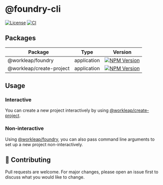 # @foundry-cli

[![License](https://img.shields.io/badge/License-Apache_2.0-blue.svg)](./LICENSE)
[![CI](https://github.com/workleap/wl-foundry-cli/actions/workflows/ci.yml/badge.svg)](https://github.com/workleap/wl-foundry-cli/actions/workflows/ci.yml)

## Packages

| Package                 | Type        | Version                                                                                                                                     |
|-------------------------| ----------- |---------------------------------------------------------------------------------------------------------------------------------------------|
| @workleap/foundry       | application | [![NPM Version](http://img.shields.io/npm/v/@workleap/foundry.svg?style=flat)](https://www.npmjs.org/package/@workleap/foundry)             |
| @workleap/create-project | application | [![NPM Version](http://img.shields.io/npm/v/@workleap/create-project.svg?style=flat)](https://www.npmjs.org/package/@workleap/create-project) |

## Usage

### Interactive

You can create a new project interactively by using [@workleap/create-project](packages/create-project/README.md).

### Non-interactive

Using [@workleap/foundry](packages/foundry/README.md), you can also pass command line arguments to set up a new project non-interactively.

## 🤝 Contributing

Pull requests are welcome. For major changes, please open an issue first to discuss what you would like to change.

